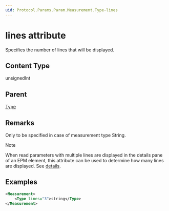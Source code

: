 ```yaml
---
uid: Protocol.Params.Param.Measurement.Type-lines
---
```


# lines attribute

Specifies the number of lines that will be displayed.

## Content Type

unsignedInt

## Parent

[Type](xref:Protocol.Params.Param.Measurement.Type)

## Remarks

Only to be specified in case of measurement type String.

> [!NOTE]
> When read parameters with multiple lines are displayed in the details pane of an EPM element, this attribute can be used to determine how many lines are displayed. See [details](xref:Protocol.Chains.Chain.Field-options#details).<!-- RN 10826 -->

## Examples

```xml
<Measurement>
    <Type lines="3">string</Type>
</Measurement>
```
